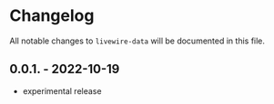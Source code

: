 # Changelog

All notable changes to `livewire-data` will be documented in this file.

## 0.0.1. - 2022-10-19

- experimental release
